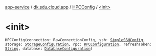[app-service](../../index.md) / [dk.sdu.cloud.app](../index.md) / [HPCConfig](index.md) / [&lt;init&gt;](./-init-.md)

# &lt;init&gt;

`HPCConfig(connection: RawConnectionConfig, ssh: `[`SimpleSSHConfig`](../../dk.sdu.cloud.app.services.ssh/-simple-s-s-h-config/index.md)`, storage: `[`StorageConfiguration`](../-storage-configuration/index.md)`, rpc: `[`RPCConfiguration`](../-r-p-c-configuration/index.md)`, refreshToken: `[`String`](https://kotlinlang.org/api/latest/jvm/stdlib/kotlin/-string/index.html)`, database: `[`DatabaseConfiguration`](../-database-configuration/index.md)`)`